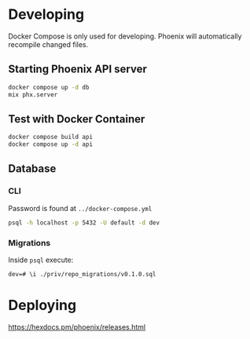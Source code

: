 # Developing

Docker Compose is only used for developing.
Phoenix will automatically recompile changed files.

## Starting Phoenix API server

```bash
docker compose up -d db
mix phx.server
```

## Test with Docker Container

```bash
docker compose build api
docker compose up -d api
```

## Database

### CLI

Password is found at `../docker-compose.yml`

```bash
psql -h localhost -p 5432 -U default -d dev
```

### Migrations

Inside `psql` execute:

```
dev=# \i ./priv/repo_migrations/v0.1.0.sql 
```

# Deploying

https://hexdocs.pm/phoenix/releases.html
